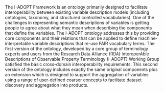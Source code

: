 The I-ADOPT Framework is an ontology primarily designed to facilitate interoperability between existing variable description models (including ontologies, taxonomy, and structured controlled vocabularies). One of the challenges in representing semantic descriptions of variables is getting people to agree about what they mean when describing the components that define the variables. The I-ADOPT ontology addresses this by providing core components and their relations that can be applied to define machine-interpretable variable descriptions that re-use FAIR vocabulary terms. The first version of the ontology, developed by a core group of terminology experts and users from the Research Data Alliance (RDA) InteroperAble Descriptions of Observable Property Terminology (I-ADOPT) Working Group satisfied the basic cross-domain interoperability requirements. This second version of the ontology includes exactly the same original components plus an extension which is designed to support the aggregation of variables using a range of user-defined coarser concepts to facilitate dataset  discovery and aggregation into products.
